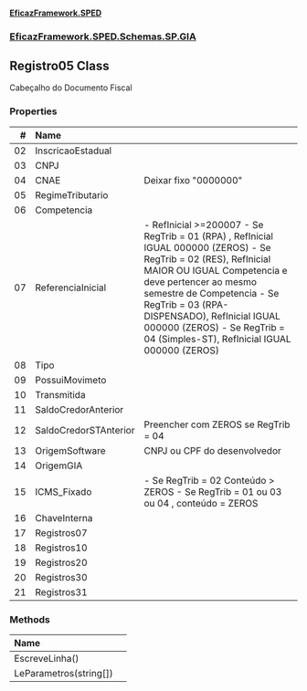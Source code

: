 #### [EficazFramework.SPED](EficazFrameworkSPED.md 'EficazFramework SPED')
### [EficazFramework.SPED.Schemas.SP.GIA](EficazFramework.SPED.Schemas.SP.GIA.md 'EficazFramework.SPED.Schemas.SP.GIA')

## Registro05 Class

Cabeçalho do Documento Fiscal
### Properties

| # | Name | |
| ---: | :--- | :--- |
| 02 | InscricaoEstadual |  |
| 03 | CNPJ |  |
| 04 | CNAE | Deixar fixo "0000000" |
| 05 | RegimeTributario |  |
| 06 | Competencia |  |
| 07 | ReferenciaInicial | - RefInicial &gt;=200007            - Se RegTrib = 01 (RPA) , RefInicial IGUAL 000000 (ZEROS)            - Se RegTrib = 02 (RES),  RefInicial MAIOR OU IGUAL Competencia e deve pertencer ao mesmo semestre de Competencia            - Se RegTrib = 03 (RPA-DISPENSADO), RefInicial IGUAL 000000 (ZEROS)            - Se RegTrib = 04 (Simples-ST), RefInicial IGUAL 000000 (ZEROS) |
| 08 | Tipo |  |
| 09 | PossuiMovimeto |  |
| 10 | Transmitida |  |
| 11 | SaldoCredorAnterior |  |
| 12 | SaldoCredorSTAnterior | Preencher com ZEROS se RegTrib = 04 |
| 13 | OrigemSoftware | CNPJ ou CPF do desenvolvedor |
| 14 | OrigemGIA |  |
| 15 | ICMS_Fixado | - Se RegTrib = 02 Conteúdo &gt; ZEROS            - Se RegTrib = 01 ou 03 ou 04 , conteúdo = ZEROS |
| 16 | ChaveInterna |  |
| 17 | Registros07 |  |
| 18 | Registros10 |  |
| 19 | Registros20 |  |
| 20 | Registros30 |  |
| 21 | Registros31 |  |
### Methods

| Name | |
| :--- | :--- |
| EscreveLinha() |  |
| LeParametros(string[]) |  |
